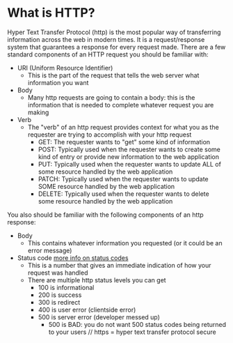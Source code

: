 # What is HTTP?
Hyper Text Transfer Protocol (http) is the most popular way of transferring information across the web in modern
times. It is a request/response system that guarantees a response for every request made. There are a few 
standard components of an HTTP request you should be familiar with:
- URI (Uniform Resource Identifier)
    - This is the part of the request that tells the web server what information you want
- Body
    - Many http requests are going to contain a body: this is the information that is needed to complete
    whatever request you are making
- Verb
    - The "verb" of an http request provides context for what you as the requester are trying to accomplish 
    with your http request
        - GET: The requester wants to "get" some kind of information
        - POST: Typically used when the requester wants to create some kind of entry or provide new information
        to the web application
        - PUT: Typically used when the requester wants to update ALL of some resource handled by the web
        application
        - PATCH: Typically used when the requester wants to update SOME resource handled by the web application
        - DELETE: Typically used when the requester wants to delete some resource handled by the web application

You also should be familiar with the following components of an http response:
- Body
    - This contains whatever information you requested (or it could be an error message)
- Status code [more info on status codes](https://developer.mozilla.org/en-US/docs/Web/HTTP/Status)
    - This is a number that gives an immediate indication of how your request was handled
    - There are multiple http status levels you can get
        - 100 is informational
        - 200 is success
        - 300 is redirect
        - 400 is user error (clientside error)
        - 500 is server error (developer messed up)
            - 500 is BAD: you do not want 500 status codes being returned to your users
// https = hyper text transfer protocol secure